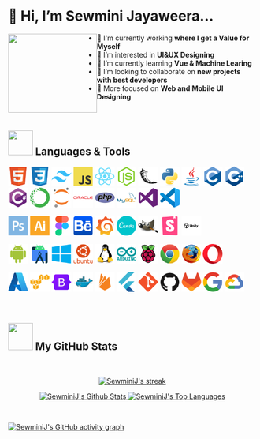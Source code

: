 # 👋 Hi, I’m Sewmini Jayaweera...

<p align="center"><img align="left" width="180" height="160" margin-right="60px" src="https://github.com/M0nica/M0nica/blob/main/octomonica/m0nica-octocat-rotating.gif?raw=true" height="180"></p>
            
- 🔭 I'm currently working **where I get a Value for Myself**
- 👀 I’m interested in **UI&UX Designing**
- 🌱 I’m currently learning **Vue & Machine Learing**
- 💞️ I’m looking to collaborate on **new projects with best developers**
- 🎯 More focused on **Web and Mobile UI Designing**

<br>

## <img style="height: 50px; width: 50px;" src="https://img.icons8.com/color/48/null/hourglass.png"/> Languages & Tools

<p>
<img src="https://raw.githubusercontent.com/devicons/devicon/master/icons/html5/html5-original.svg" alt="html5" width="40" height="40"> 
<img src="https://raw.githubusercontent.com/devicons/devicon/master/icons/css3/css3-original.svg" alt="css3" width="40" height="40">
<img src="https://github.com/devicons/devicon/blob/master/icons/tailwindcss/tailwindcss-plain.svg" alt="tailwindcss" width="40" height="40">
<img src="https://raw.githubusercontent.com/devicons/devicon/master/icons/javascript/javascript-original.svg" alt="javascript" width="40" height="40">
<img src="https://github.com/devicons/devicon/blob/master/icons/react/react-original.svg" alt="react" width="40" height="40">
<img src="https://github.com/devicons/devicon/blob/master/icons/nodejs/nodejs-original.svg" alt="nodejs" width="40" height="40">
<img src="https://github.com/devicons/devicon/blob/master/icons/flask/flask-original.svg" alt="flask" width="40" height="40"> 
<img src="https://raw.githubusercontent.com/devicons/devicon/master/icons/python/python-original.svg" alt="python" width="40" height="40"> 
<img src="https://raw.githubusercontent.com/devicons/devicon/master/icons/java/java-original.svg" alt="java" width="40" height="40"> 
<img src="https://raw.githubusercontent.com/devicons/devicon/master/icons/c/c-original.svg" alt="c" width="40" height="40"> 
<img src="https://raw.githubusercontent.com/devicons/devicon/master/icons/cplusplus/cplusplus-original.svg" alt="cplusplus" width="40" height="40"> 
<img src="https://raw.githubusercontent.com/devicons/devicon/master/icons/csharp/csharp-original.svg" alt="csharp" width="40" height="40">
<img src="https://github.com/devicons/devicon/blob/master/icons/anaconda/anaconda-original.svg" alt="anaconda" width="40" height="40">
<img src="https://github.com/devicons/devicon/blob/master/icons/jupyter/jupyter-original.svg" alt="jupyter" width="40" height="40">
<img src="https://raw.githubusercontent.com/devicons/devicon/master/icons/oracle/oracle-original.svg" alt="oracle" width="40" height="40"> 
<img src="https://raw.githubusercontent.com/devicons/devicon/master/icons/php/php-original.svg" alt="php" width="40" height="40"> 
<img src="https://raw.githubusercontent.com/devicons/devicon/master/icons/mysql/mysql-original-wordmark.svg" alt="mysql" width="40" height="40"> 
<img src="https://raw.githubusercontent.com/devicons/devicon/master/icons/visualstudio/visualstudio-plain.svg" alt="visualstudio" width="40" height="40"> 
<img src="https://github.com/devicons/devicon/blob/master/icons/vscode/vscode-original.svg" alt="vscode" width="40" height="40"> 
</p>

<p>
<img src="https://raw.githubusercontent.com/devicons/devicon/master/icons/photoshop/photoshop-plain.svg" alt="photoshop" width="40" height="40"> 
<img src="https://raw.githubusercontent.com/devicons/devicon/master/icons/illustrator/illustrator-plain.svg" alt="illustrator" width="40" height="40">
<img src="https://github.com/devicons/devicon/blob/master/icons/figma/figma-original.svg" alt="figma" width="40" height="40">
<img src="https://github.com/devicons/devicon/blob/master/icons/behance/behance-original.svg" alt="behance" width="40" height="40">
<img src="https://github.com/devicons/devicon/blob/master/icons/grafana/grafana-original.svg" alt="grafana" width="40" height="40">  
<img src="https://raw.githubusercontent.com/devicons/devicon/master/icons/canva/canva-original.svg" alt="canva" width="40" height="40"> 
<img src="https://raw.githubusercontent.com/devicons/devicon/master/icons/gimp/gimp-original.svg" alt="gimp" width="40" height="40">
<img src="https://github.com/devicons/devicon/blob/master/icons/storybook/storybook-original.svg" alt="storybook" width="40" height="40"> 
<img src="https://raw.githubusercontent.com/devicons/devicon/master/icons/unity/unity-original-wordmark.svg" alt="unity" width="40" height="40">
</p>
	
<p>
<img src="https://raw.githubusercontent.com/devicons/devicon/master/icons/android/android-original.svg" alt="android" width="40" height="40"> 
<img src="https://raw.githubusercontent.com/devicons/devicon/master/icons/androidstudio/androidstudio-original.svg" alt="androidstudio" width="40" height="40"> 
<img src="https://raw.githubusercontent.com/devicons/devicon/master/icons/windows8/windows8-original.svg" alt="windows8" width="40" height="40"> 
<img src="https://raw.githubusercontent.com/devicons/devicon/master/icons/ubuntu/ubuntu-plain-wordmark.svg" alt="ubuntu" width="40" height="40"> 
<img src="https://raw.githubusercontent.com/devicons/devicon/master/icons/linux/linux-original.svg" alt="linux" width="40" height="40"> 
<img src="https://raw.githubusercontent.com/devicons/devicon/master/icons/arduino/arduino-original-wordmark.svg" alt="arduino" width="40" height="40"> 
<img src="https://raw.githubusercontent.com/devicons/devicon/master/icons/raspberrypi/raspberrypi-original.svg" alt="raspberrypi" width="40" height="40"> 
<img src="https://raw.githubusercontent.com/devicons/devicon/master/icons/chrome/chrome-original.svg" alt="chrome" width="40" height="40"> 
<img src="https://raw.githubusercontent.com/devicons/devicon/master/icons/firefox/firefox-original.svg" alt="firefox" width="40" height="40"> 
<img src="https://raw.githubusercontent.com/devicons/devicon/master/icons/opera/opera-original.svg" alt="opera" width="40" height="40">
</p>

<p>
<img src="https://raw.githubusercontent.com/devicons/devicon/master/icons/azure/azure-original.svg" alt="azure" width="40" height="40">
<img src="https://github.com/devicons/devicon/blob/master/icons/amazonwebservices/amazonwebservices-original.svg" alt="amazon" width="40" height="40"> 
<img src="https://raw.githubusercontent.com/devicons/devicon/master/icons/bootstrap/bootstrap-original.svg" alt="bootstrap" width="40" height="40"> 
<img src="https://raw.githubusercontent.com/devicons/devicon/master/icons/docker/docker-original.svg" alt="docker" width="40" height="40"> 
<img src="https://raw.githubusercontent.com/devicons/devicon/master/icons/firebase/firebase-plain.svg" alt="firebase" width="40" height="40"> 
<img src="https://raw.githubusercontent.com/devicons/devicon/master/icons/flutter/flutter-original.svg" alt="flutter" width="40" height="40"> 
<img src="https://raw.githubusercontent.com/devicons/devicon/master/icons/git/git-original.svg" alt="git" width="40" height="40"> 
<img src="https://raw.githubusercontent.com/devicons/devicon/master/icons/github/github-original.svg" alt="github" width="40" height="40"> 
<img src="https://raw.githubusercontent.com/devicons/devicon/master/icons/gitlab/gitlab-original.svg" alt="gitlab" width="40" height="40">  
<img src="https://raw.githubusercontent.com/devicons/devicon/master/icons/google/google-original.svg" alt="google" width="40" height="40"> 
<img src="https://raw.githubusercontent.com/devicons/devicon/master/icons/googlecloud/googlecloud-original.svg" alt="googlecloud" width="40" height="40">
</p>
<br/>

## <img style="height: 55px; width: 50px;" src="https://img.icons8.com/fluency/48/null/bullish.png"/> My GitHub Stats
  
<br/>
<p align="center">
    <a href="https://github.com/SewminiJ/github-readme-streak-stats">
        <img title="🔥 Get streak stats for your profile at git.io/streak-stats" alt="SewminiJ's streak" src="https://streak-stats.demolab.com/?user=SewminiJ&theme=black-ice&hide_border=true&stroke=0000&background=060A0CD0"/>
    </a>
 </p>
 <p align="center">
   <a href="https://github.com/SewminiJ/github-readme-stats"><img alt="SewminiJ's Github Stats" src="https://github-readme-stats.vercel.app/api?username=SewminiJ&show_icons=true&count_private=true&theme=react&hide_border=true&bg_color=0D1117" />
   </a><a href="https://github.com/SewminiJ/github-readme-stats"><img alt="SewminiJ's Top Languages" src="https://github-readme-stats.vercel.app/api/top-langs/?username=SewminiJ&langs_count=8&count_private=true&layout=compact&theme=react&hide_border=true&bg_color=0D1117" /></a>
</p>

<br/>

[![SewminiJ's GitHub activity graph](https://github-readme-activity-graph.cyclic.app/graph?username=SewminiJ&theme=react-dark)](https://github.com/SewminiJ/github-readme-activity-graph)

<br/>




<!---
SewminiJ/SewminiJ is a ✨ special ✨ repository because its `README.md` (this file) appears on your GitHub profile.
You can click the Preview link to take a look at your changes.
--->
